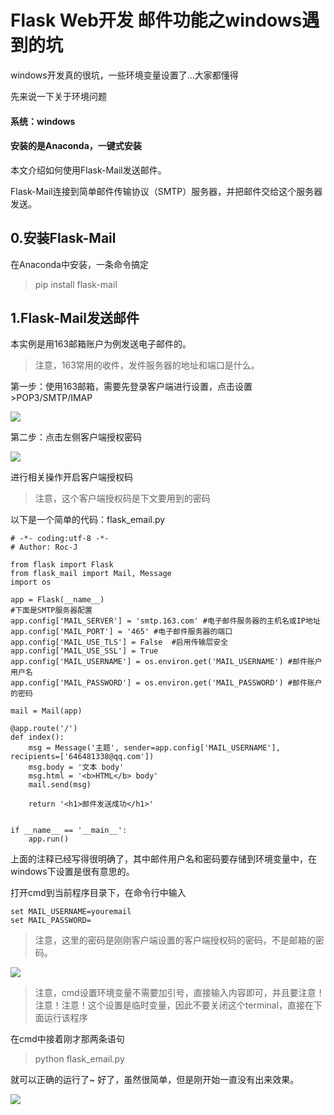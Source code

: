 # Flask Web开发 邮件功能之windows遇到的坑

windows开发真的很坑，一些环境变量设置了...大家都懂得

先来说一下关于环境问题

#### 系统：windows
#### 安装的是Anaconda，一键式安装

本文介绍如何使用Flask-Mail发送邮件。

Flask-Mail连接到简单邮件传输协议（SMTP）服务器，并把邮件交给这个服务器发送。

## 0.安装Flask-Mail

在Anaconda中安装，一条命令搞定

>pip install flask-mail

## 1.Flask-Mail发送邮件

本实例是用163邮箱账户为例发送电子邮件的。

>注意，163常用的收件，发件服务器的地址和端口是什么。

第一步：使用163邮箱，需要先登录客户端进行设置，点击设置>POP3/SMTP/IMAP

![](file:///C:/Users/Roc-J/Pictures/step1.PNG)

第二步：点击左侧客户端授权密码

![](file:///C:/Users/Roc-J/Pictures/step2.PNG)

进行相关操作开启客户端授权码

>注意，这个客户端授权码是下文要用到的密码

以下是一个简单的代码：flask_email.py

	# -*- coding:utf-8 -*-
	# Author: Roc-J

	from flask import Flask
	from flask_mail import Mail, Message
	import os

	app = Flask(__name__)
	#下面是SMTP服务器配置
	app.config['MAIL_SERVER'] = 'smtp.163.com' #电子邮件服务器的主机名或IP地址
	app.config['MAIL_PORT'] = '465' #电子邮件服务器的端口
	app.config['MAIL_USE_TLS'] = False  #启用传输层安全
	app.config['MAIL_USE_SSL'] = True
	app.config['MAIL_USERNAME'] = os.environ.get('MAIL_USERNAME') #邮件账户用户名
	app.config['MAIL_PASSWORD'] = os.environ.get('MAIL_PASSWORD') #邮件账户的密码

	mail = Mail(app)

	@app.route('/')
	def index():
	    msg = Message('主题', sender=app.config['MAIL_USERNAME'], recipients=['646481338@qq.com'])
	    msg.body = '文本 body'
	    msg.html = '<b>HTML</b> body'
	    mail.send(msg)

	    return '<h1>邮件发送成功</h1>'


	if __name__ == '__main__':
	    app.run()

上面的注释已经写得很明确了，其中邮件用户名和密码要存储到环境变量中，在windows下设置是很有意思的。

打开cmd到当前程序目录下，在命令行中输入

	set MAIL_USERNAME=youremail
	set MAIL_PASSWORD=

>注意，这里的密码是刚刚客户端设置的客户端授权码的密码，不是邮箱的密码。

![](file:///C:/Users/Roc-J/Pictures/step3.PNG)

>注意，cmd设置环境变量不需要加引号，直接输入内容即可，并且要注意！注意！注意！这个设置是临时变量，因此不要关闭这个terminal，直接在下面运行该程序

在cmd中接着刚才那两条语句

>python flask_email.py

就可以正确的运行了~
好了，虽然很简单，但是刚开始一直没有出来效果。

![](file:///C:/Users/Roc-J/Pictures/step4.PNG)